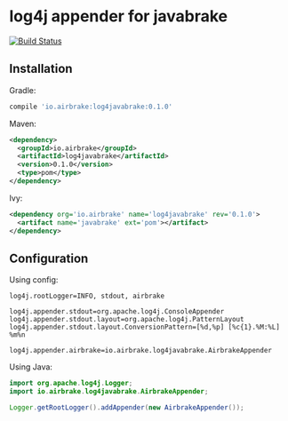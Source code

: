 # log4j appender for javabrake

[![Build Status](https://travis-ci.org/airbrake/log4javabrake.svg?branch=master)](https://travis-ci.org/airbrake/log4javabrake)

## Installation

Gradle:

```gradle
compile 'io.airbrake:log4javabrake:0.1.0'
```

Maven:

```xml
<dependency>
  <groupId>io.airbrake</groupId>
  <artifactId>log4javabrake</artifactId>
  <version>0.1.0</version>
  <type>pom</type>
</dependency>
```

Ivy:

```xml
<dependency org='io.airbrake' name='log4javabrake' rev='0.1.0'>
  <artifact name='javabrake' ext='pom'></artifact>
</dependency>
```

## Configuration

Using config:

```
log4j.rootLogger=INFO, stdout, airbrake

log4j.appender.stdout=org.apache.log4j.ConsoleAppender
log4j.appender.stdout.layout=org.apache.log4j.PatternLayout
log4j.appender.stdout.layout.ConversionPattern=[%d,%p] [%c{1}.%M:%L] %m%n

log4j.appender.airbrake=io.airbrake.log4javabrake.AirbrakeAppender
```

Using Java:

```java
import org.apache.log4j.Logger;
import io.airbrake.log4javabrake.AirbrakeAppender;

Logger.getRootLogger().addAppender(new AirbrakeAppender());
```
